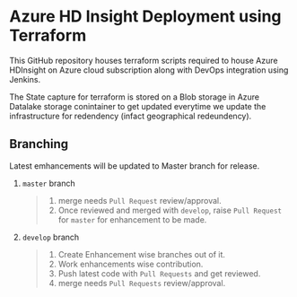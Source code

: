 # Azure HD Insight Deployment using Terraform

This GitHub repository houses terraform scripts required to house Azure HDInsight on Azure cloud subscription along with DevOps integration using Jenkins.

The State capture for terraform is stored on a Blob storage in Azure Datalake storage conintainer to get updated everytime we update the infrastructure for redendency (infact geographical redeundency).

## Branching
Latest emhancements will be updated to Master branch for release.
1. `master` branch
    > 1. merge needs `Pull Request` review/approval.
    > 1. Once reviewed and merged with `develop`, raise `Pull Request` for `master` for enhancement to be made.

1. `develop` branch
    > 1. Create Enhancement wise branches out of it.
    > 1. Work enhancements wise contribution.
    > 1. Push latest code with `Pull Requests` and get reviewed.
    > 1. merge needs `Pull Requests` review/approval.